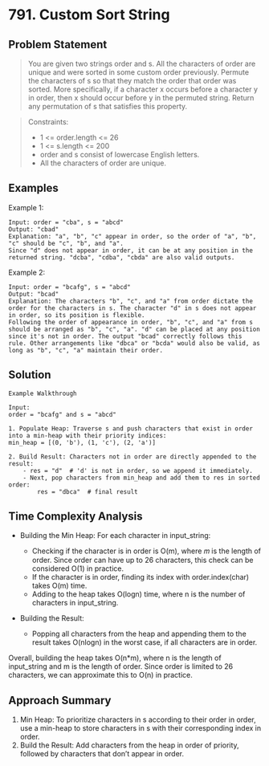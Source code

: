 # 791. Custom Sort String

## Problem Statement

> You are given two strings order and s. All the characters of order are unique and were sorted in some custom order previously.
> Permute the characters of s so that they match the order that order was sorted. More specifically, if a character x occurs before a character y in order, then x should occur before y in the permuted string.
> Return any permutation of s that satisfies this property.

> Constraints:
>
> - 1 <= order.length <= 26
> - 1 <= s.length <= 200
> - order and s consist of lowercase English letters.
> - All the characters of order are unique.

## Examples

Example 1:

```
Input: order = "cba", s = "abcd"
Output: "cbad"
Explanation: "a", "b", "c" appear in order, so the order of "a", "b", "c" should be "c", "b", and "a".
Since "d" does not appear in order, it can be at any position in the returned string. "dcba", "cdba", "cbda" are also valid outputs.
```

Example 2:

```
Input: order = "bcafg", s = "abcd"
Output: "bcad"
Explanation: The characters "b", "c", and "a" from order dictate the order for the characters in s. The character "d" in s does not appear in order, so its position is flexible.
Following the order of appearance in order, "b", "c", and "a" from s should be arranged as "b", "c", "a". "d" can be placed at any position since it's not in order. The output "bcad" correctly follows this rule. Other arrangements like "dbca" or "bcda" would also be valid, as long as "b", "c", "a" maintain their order.
```

## Solution

```
Example Walkthrough

Input:
order = "bcafg" and s = "abcd"

1. Populate Heap: Traverse s and push characters that exist in order into a min-heap with their priority indices:
min_heap = [(0, 'b'), (1, 'c'), (2, 'a')]

2. Build Result: Characters not in order are directly appended to the result:
    - res = "d"  # 'd' is not in order, so we append it immediately.
    - Next, pop characters from min_heap and add them to res in sorted order:
        res = "dbca"  # final result
```

## Time Complexity Analysis

- Building the Min Heap: For each character in input_string:

  - Checking if the character is in order is O(m), where 𝑚 is the length of order. Since order can have up to 26 characters, this check can be considered O(1) in practice.
  - If the character is in order, finding its index with order.index(char) takes O(m) time.
  - Adding to the heap takes O(logn) time, where n is the number of characters in input_string.

- Building the Result:
  - Popping all characters from the heap and appending them to the result takes O(nlogn) in the worst case, if all characters are in order.

Overall, building the heap takes O(n\*m), where n is the length of input_string and m is the length of order. Since order is limited to 26 characters, we can approximate this to O(n) in practice.

## Approach Summary

1. Min Heap: To prioritize characters in s according to their order in order, use a min-heap to store characters in s with their corresponding index in order.
2. Build the Result: Add characters from the heap in order of priority, followed by characters that don’t appear in order.
